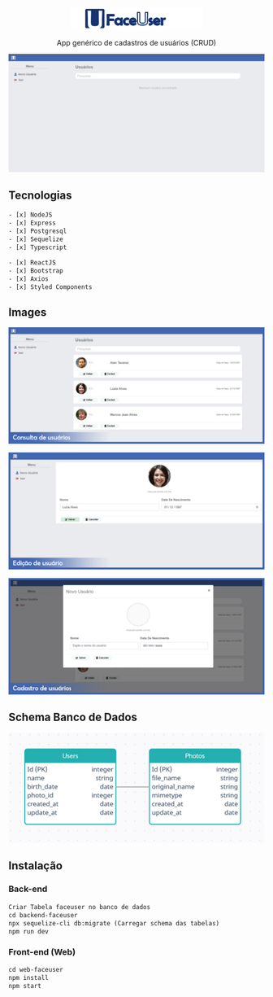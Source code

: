 <p align="center">
  <img src="uploads/logo-faceuser.png"/>
</p>
<p align="center">
  App genérico de cadastros de usuários (CRUD)
</p>
<p align="center">
  <img src="uploads/faceusergif.gif"/>
</p>

## Tecnologias
```
- [x] NodeJS
- [x] Express
- [x] Postgresql
- [x] Sequelize
- [x] Typescript
```
```
- [x] ReactJS
- [x] Bootstrap
- [x] Axios
- [x] Styled Components
```

## Images
<p align="center">
  <img src="uploads/main-page.jpg"/>
</p>
<p align="center">
  <img src="uploads/edit-page.jpg"/>
</p>
<p align="center">
  <img src="uploads/register-page.jpg"/>
</p>

## Schema Banco de Dados
<p align="center">
  <img src="uploads/tabelas.jpg"/>
</p>

## Instalação
### Back-end 
```
Criar Tabela faceuser no banco de dados
cd backend-faceuser
npx sequelize-cli db:migrate (Carregar schema das tabelas)
npm run dev
```

### Front-end (Web)
```
cd web-faceuser
npm install
npm start
```

